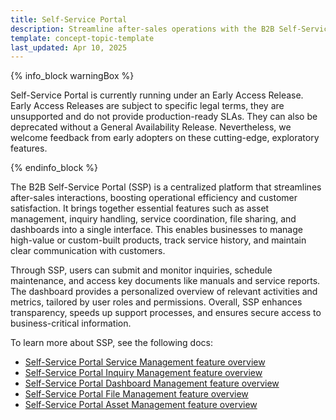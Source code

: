 ```yaml
---
title: Self-Service Portal
description: Streamline after-sales operations with the B2B Self-Service Portal. Manage assets, services, inquiries, and documents from a single, role-based interface.
template: concept-topic-template
last_updated: Apr 10, 2025
---
```


{% info_block warningBox %}

Self-Service Portal is currently running under an Early Access Release. Early Access Releases are subject to specific legal terms, they are unsupported and do not provide production-ready SLAs. They can also be deprecated without a General Availability Release. Nevertheless, we welcome feedback from early adopters on these cutting-edge, exploratory features.

{% endinfo_block %}



The B2B Self-Service Portal (SSP) is a centralized platform that streamlines after-sales interactions, boosting operational efficiency and customer satisfaction. It brings together essential features such as asset management, inquiry handling, service coordination, file sharing, and dashboards into a single interface. This enables businesses to manage high-value or custom-built products, track service history, and maintain clear communication with customers.

Through SSP, users can submit and monitor inquiries, schedule maintenance, and access key documents like manuals and service reports. The dashboard provides a personalized overview of relevant activities and metrics, tailored by user roles and permissions. Overall, SSP enhances transparency, speeds up support processes, and ensures secure access to business-critical information.

To learn more about SSP, see the following docs:
- [Self-Service Portal Service Management feature overview](/docs/pbc/all/self-service-portal/202505.0/ssp-service-management-feature-overview.html)
- [Self-Service Portal Inquiry Management feature overview](/docs/pbc/all/self-service-portal/202505.0/ssp-inquiry-management-feature-overview.html)
- [Self-Service Portal Dashboard Management feature overview](/docs/pbc/all/self-service-portal/202505.0/ssp-dashboard-management-feature-overview.html)
- [Self-Service Portal File Management feature overview](/docs/pbc/all/self-service-portal/202505.0/ssp-file-management-feature-overview.html)
- [Self-Service Portal Asset Management feature overview](/docs/pbc/all/self-service-portal/202505.0/ssp-asset-management-feature-overview.html)
